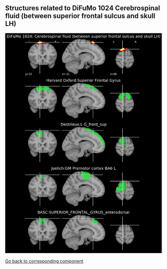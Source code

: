 


## Structures related to DiFuMo 1024 Cerebrospinal fluid (between superior frontal sulcus and skull LH)

![440](440.jpg "Structures related to DiFuMo 1024 Cerebrospinal fluid (between superior frontal sulcus and skull LH)")

[Go back to corresponding component](https://parietal-inria.github.io/DiFuMo/1024/html/440.html)